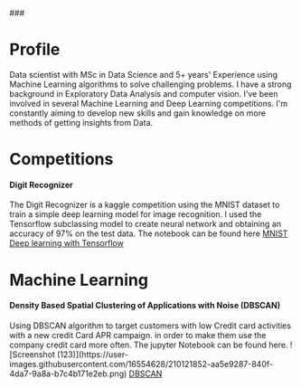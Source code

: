 ###<h1>Profile</h1>
Data scientist with MSc in Data Science and 5+ years' Experience using Machine Learning algorithms to solve challenging problems. I have a strong background in Exploratory Data Analysis and computer vision. I’ve been involved in several Machine Learning and Deep Learning competitions. I'm constantly aiming to develop new skills and gain knowledge on more methods of getting insights from Data.
<h1>Competitions</h1>
<h4> Digit Recognizer</h4>
The Digit Recognizer is a kaggle competition using the MNIST dataset to train a simple deep learning model for image recognition. I used the Tensorflow subclassing model to create neural network and obtaining an accuracy of 97% on the test data. The notebook can be found here
<a href='https://github.com/Ayoola17/competion-notebook/blob/bf92182108e962e8b8dab3eeaba52bf0259772f5/MNIST%20simple%20Deep%20learning%20with%20Tensorflow.ipynb'>MNIST Deep learning with Tensorflow</a> 
<h1>Machine Learning</h1>
<h4>Density Based Spatial Clustering of Applications with Noise (DBSCAN)</h4>
Using DBSCAN algorithm to target customers with low Credit card activities with a new credit Card APR campaign. in order to make them use the company credit card more often. The jupyter Notebook can be found here.
![Screenshot (123)](https://user-images.githubusercontent.com/16554628/210121852-aa5e9287-840f-4da7-9a8a-b7c4b171e2eb.png)
<a href='https://nbviewer.org/github/Ayoola17/Machine-learning-Notebook/blob/main/Machine%20learning%20notebook/Unsupervised%20ML/dbscan.ipynb'>DBSCAN</a>
